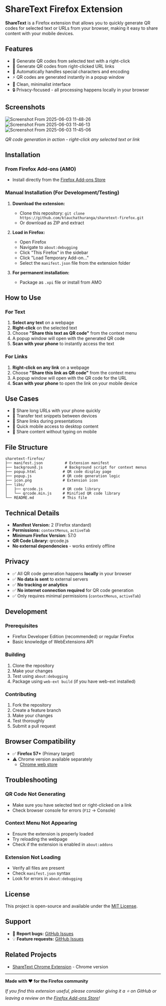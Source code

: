 # ShareText Firefox Extension

**ShareText** is a Firefox extension that allows you to quickly generate QR codes for selected text or URLs from your browser, making it easy to share content with your mobile devices.

## Features

- 📱 Generate QR codes from selected text with a right-click
- 🔗 Generate QR codes from right-clicked URL links
- 🔄 Automatically handles special characters and encoding
- ⚡ QR codes are generated instantly in a popup window
- 🎨 Clean, minimalist interface
- 🔒 Privacy-focused - all processing happens locally in your browser

## Screenshots
![Screenshot From 2025-06-03 11-48-26](https://github.com/user-attachments/assets/8a464f5f-3ff6-4ea4-99d4-e179ffc0f100)
![Screenshot From 2025-06-03 11-46-13](https://github.com/user-attachments/assets/01d128c7-13c5-48e6-9a6a-004a6bc95949)
![Screenshot From 2025-06-03 11-45-06](https://github.com/user-attachments/assets/a3c704e3-4a33-4d46-a0e6-ea6a1b74582a)

*QR code generation in action - right-click any selected text or link*

## Installation

### From Firefox Add-ons (AMO)
- Install directly from the [Firefox Add-ons Store](https://addons.mozilla.org/en-US/firefox/addon/sharetext/)

### Manual Installation (For Development/Testing)

1. **Download the extension:**
   - Clone this repository: `git clone https://github.com/ktauchathuranga/sharetext-firefox.git`
   - Or download as ZIP and extract

2. **Load in Firefox:**
   - Open Firefox
   - Navigate to `about:debugging`
   - Click "This Firefox" in the sidebar
   - Click "Load Temporary Add-on..."
   - Select the `manifest.json` file from the extension folder

3. **For permanent installation:**
   - Package as `.xpi` file or install from AMO

## How to Use

### For Text
1. **Select any text** on a webpage
2. **Right-click** on the selected text
3. Choose **"Share this text as QR code"** from the context menu
4. A popup window will open with the generated QR code
5. **Scan with your phone** to instantly access the text

### For Links
1. **Right-click on any link** on a webpage
2. Choose **"Share this link as QR code"** from the context menu
3. A popup window will open with the QR code for the URL
4. **Scan with your phone** to open the link on your mobile device

## Use Cases

- 📲 Share long URLs with your phone quickly
- 📝 Transfer text snippets between devices
- 🔗 Share links during presentations
- 📱 Quick mobile access to desktop content
- 🎯 Share content without typing on mobile

## File Structure

```
sharetext-firefox/
├── manifest.json          # Extension manifest
├── background.js          # Background script for context menus
├── popup.html            # QR code display page
├── popup.js              # QR code generation logic
├── icon.png              # Extension icon
├── libs/
│   ├── qrcode.js         # QR code library
│   └── qrcode.min.js     # Minified QR code library
└── README.md             # This file
```

## Technical Details

- **Manifest Version:** 2 (Firefox standard)
- **Permissions:** `contextMenus`, `activeTab`
- **Minimum Firefox Version:** 57.0
- **QR Code Library:** qrcode.js
- **No external dependencies** - works entirely offline

## Privacy

- ✅ All QR code generation happens **locally** in your browser
- ✅ **No data is sent** to external servers
- ✅ **No tracking or analytics**
- ✅ **No internet connection required** for QR code generation
- ✅ Only requires minimal permissions (`contextMenus`, `activeTab`)

## Development

### Prerequisites
- Firefox Developer Edition (recommended) or regular Firefox
- Basic knowledge of WebExtensions API

### Building
1. Clone the repository
2. Make your changes
3. Test using `about:debugging`
4. Package using `web-ext build` (if you have web-ext installed)

### Contributing
1. Fork the repository
2. Create a feature branch
3. Make your changes
4. Test thoroughly
5. Submit a pull request

## Browser Compatibility

- ✅ **Firefox 57+** (Primary target)
- ⚠️ Chrome version available separately
  - [Chrome web store](https://chromewebstore.google.com/detail/bkahniimimedceplohokcnajhdcoppkg?utm_source=item-share-cb)

## Troubleshooting

### QR Code Not Generating
- Make sure you have selected text or right-clicked on a link
- Check browser console for errors (`F12` → Console)

### Context Menu Not Appearing
- Ensure the extension is properly loaded
- Try reloading the webpage
- Check if the extension is enabled in `about:addons`

### Extension Not Loading
- Verify all files are present
- Check `manifest.json` syntax
- Look for errors in `about:debugging`

## License

This project is open-source and available under the [MIT License](LICENSE).

## Support

- 🐛 **Report bugs:** [GitHub Issues](https://github.com/ktauchathuranga/sharetext-firefox/issues)
- 💡 **Feature requests:** [GitHub Issues](https://github.com/ktauchathuranga/sharetext-firefox/issues)

## Related Projects

- [ShareText Chrome Extension](https://github.com/ktauchathuranga/sharetext-chrome) - Chrome version

---

**Made with ❤️ for the Firefox community**

*If you find this extension useful, please consider giving it a ⭐ on GitHub or leaving a review on the [Firefox Add-ons Store](https://addons.mozilla.org/en-US/firefox/addon/sharetext/)!*
